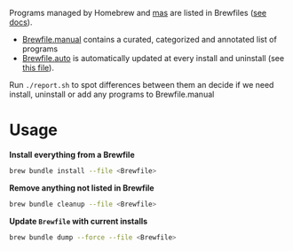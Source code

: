 Programs managed by Homebrew and [mas](https://github.com/mas-cli/mas) are
listed in Brewfiles ([see docs](https://docs.brew.sh/Brew-Bundle-and-Brewfile)).

* [Brewfile.manual](./Brewfile.manual) contains a curated, categorized and annotated list of
programs 
* [Brewfile.auto](./Brewfile.auto) is automatically updated at every install and uninstall (see
[this file](../zsh/.zsh/modules/homebrew.zsh)).

Run `./report.sh` to spot differences between them an decide if we need install, uninstall or add
any programs to Brewfile.manual

# Usage

**Install everything from a Brewfile**
```sh
brew bundle install --file <Brewfile>
```

**Remove anything not listed in Brewfile**
```sh
brew bundle cleanup --file <Brewfile>
```

**Update `Brewfile` with current installs**
```sh
brew bundle dump --force --file <Brewfile>
```
